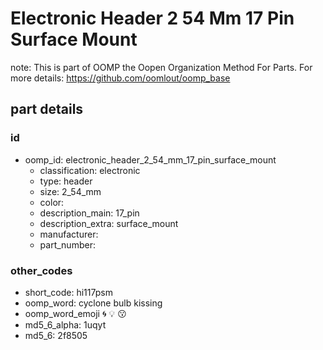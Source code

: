 # Electronic Header 2 54 Mm 17 Pin Surface Mount  

note: This is part of OOMP the Oopen Organization Method For Parts. For more details: https://github.com/oomlout/oomp_base

##  part details





### id
* oomp_id: electronic_header_2_54_mm_17_pin_surface_mount
  * classification: electronic
  * type: header
  * size: 2_54_mm
  * color: 
  * description_main: 17_pin
  * description_extra: surface_mount
  * manufacturer: 
  * part_number: 

### other_codes
* short_code: hi117psm
* oomp_word: cyclone bulb kissing
* oomp_word_emoji :cyclone: :bulb: :kissing:
* md5_6_alpha: 1uqyt
* md5_6: 2f8505